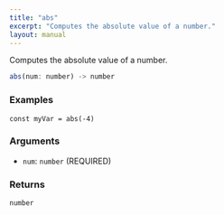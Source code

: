 ```yaml
---
title: "abs"
excerpt: "Computes the absolute value of a number."
layout: manual
---
```


Computes the absolute value of a number.



```js
abs(num: number) -> number
```

### Examples

```kcl
const myVar = abs(-4)
```

### Arguments

* `num`: `number` (REQUIRED)

### Returns

`number`



